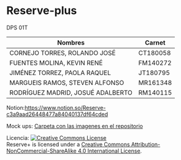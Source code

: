 # Reserve-plus
DPS 01T

| Nombres | Carnet |
|--|--| 
| CORNEJO TORRES, ROLANDO JOSÉ | CT180058 | 
| FUENTES MOLINA, KEVIN RENÉ | FM140272| 
| JIMÉNEZ TORREZ, PAOLA RAQUEL | JT180795 | 
| MARGUEIS RAMOS, STEVEN ALFONSO | MR161348 | 
| RODRÍGUEZ MADRID, JOSUÉ ADALBERTO | RM140115 |

Notion:https://www.notion.so/Reserve-c3a9aad26448477a84040137df64cded

Mock ups: [Carpeta con las imagenes en el repositorio](https://github.com/RolandoCornejo/Reserve-plus/tree/main/mockups)

Licencia: <a rel="license" href="http://creativecommons.org/licenses/by-nc-sa/4.0/"><img alt="Creative Commons License" style="border-width:0" src="https://i.creativecommons.org/l/by-nc-sa/4.0/88x31.png" /></a><br /><span xmlns:dct="http://purl.org/dc/terms/" href="http://purl.org/dc/dcmitype/InteractiveResource" property="dct:title" rel="dct:type">Reserve+</span> is licensed under a <a rel="license" href="http://creativecommons.org/licenses/by-nc-sa/4.0/">Creative Commons Attribution-NonCommercial-ShareAlike 4.0 International License</a>.
